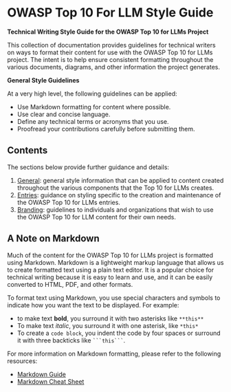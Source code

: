 # OWASP Top 10 For LLM Style Guide

**Technical Writing Style Guide for the OWASP Top 10 for LLMs Project**

This collection of documentation provides guidelines for technical writers on
ways to format their content for use with the OWASP Top 10 for LLMs project. The
intent is to help ensure consistent formatting throughout the various documents,
diagrams, and other information the project generates.


**General Style Guidelines**

At a very high level, the following guidelines can be applied:

* Use Markdown formatting for content where possible.
* Use clear and concise language.
* Define any technical terms or acronyms that you use.
* Proofread your contributions carefully before submitting them.

## Contents

The sections below provide further guidance and details:

1. [General](./general.md): general style information that can be applied to content
created throughout the various components that the Top 10 for LLMs creates.
2. [Entries](./entries.md): guidance on styling specific to the creation and
maintenance of the OWASP Top 10 for LLMs entries.
3. [Branding](./branding.md): guidelines to individuals and organizations that wish
to use the OWASP Top 10 for LLM content for their own needs.

## A Note on Markdown

Much of the content for the OWASP Top 10 for LLMs project is formatted using Markdown.
Markdown is a lightweight markup language that allows us to create formatted text
using a plain text editor. It is a popular choice for technical writing because
it is easy to learn and use, and it can be easily converted to HTML, PDF, and
other formats.

To format text using Markdown, you use special characters and symbols to indicate
how you want the text to be displayed. For example:

* to make text **bold**, you surround it with two asterisks like `**this**`
* To make text *italic*, you surround it with one asterisk, like `*this*`
* To create a `code block`, you indent the code by four spaces or surround it with
  three backticks like ` ```this``` `.

For more information on Markdown formatting, please refer to the following resources:

* [Markdown Guide](https://israelmitolu.hashnode.dev/markdown-for-technical-writers-tips-tricks-and-best-practices)
* [Markdown Cheat Sheet](https://www.markdownguide.org/cheat-sheet/)

